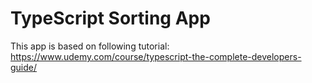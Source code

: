 # TypeScript Sorting App

This app is based on following tutorial: https://www.udemy.com/course/typescript-the-complete-developers-guide/

